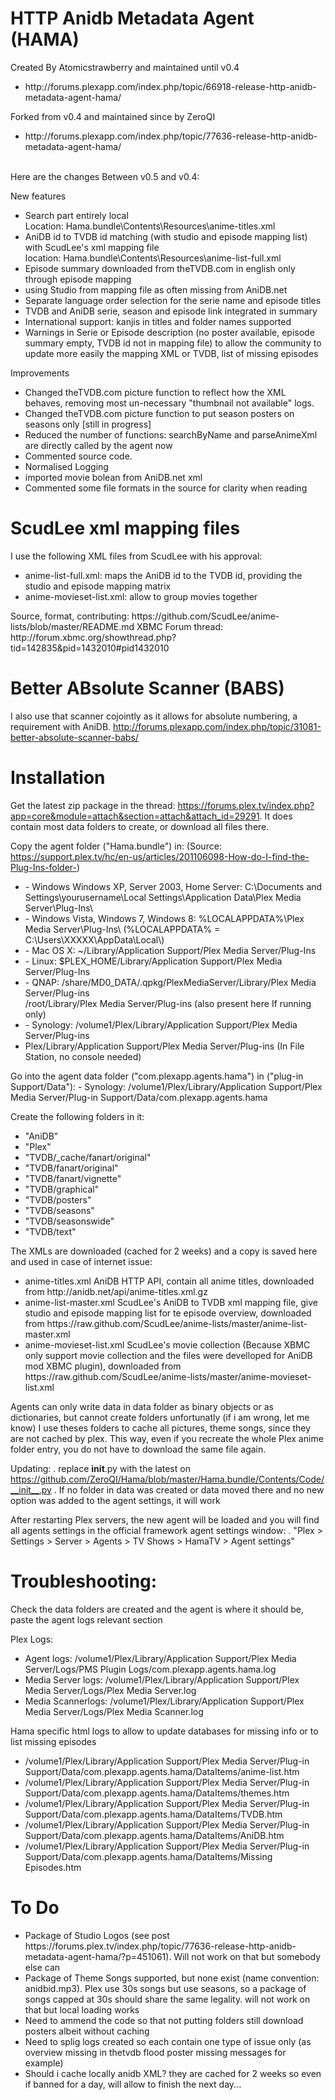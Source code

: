 HTTP Anidb Metadata Agent (HAMA)
================================
Created By Atomicstrawberry and maintained until v0.4 <br />
<UL>
 <LI>http://forums.plexapp.com/index.php/topic/66918-release-http-anidb-metadata-agent-hama/</LI>
</UL>
Forked from v0.4 and maintained since by ZeroQI <br />
<UL>
 <LI>http://forums.plexapp.com/index.php/topic/77636-release-http-anidb-metadata-agent-hama/</LI>
</UL>
 <br />
Here are the changes Between v0.5 and v0.4:<BR />

New features
<UL>
   <LI> Search part entirely local <BR />Location: Hama.bundle\Contents\Resources\anime-titles.xml
   <LI> AniDB id to TVDB id matching (with studio and episode mapping list) with ScudLee's xml mapping file <BR />location: Hama.bundle\Contents\Resources\anime-list-full.xml
   <LI> Episode summary downloaded from theTVDB.com in english only through episode mapping
   <LI> using Studio from mapping file as often missing from AniDB.net
   <LI> Separate language order selection for the serie name and episode titles
   <LI> TVDB and AniDB serie, season and episode link integrated in summary
   <LI> International support: kanjis in titles and folder names supported
   <LI> Warnings in Serie or Episode description (no poster available, episode summary empty, TVDB id not in mapping file) to allow the community to update more easily the mapping XML or TVDB, list of missing episodes
</UL>

Improvements
<UL>
   <LI> Changed theTVDB.com picture function to reflect how the XML behaves, removing most un-necessary "thumbnail not available" logs.
   <LI> Changed theTVDB.com picture function to put season posters on seasons only [still in progress]
   <LI> Reduced the number of functions: searchByName and parseAnimeXml are directly called by the agent now
   <LI> Commented source code.
   <LI> Normalised Logging
   <LI> imported movie bolean from AniDB.net xml
   <LI> Commented some file formats in the source for clarity when reading
</UL>

ScudLee xml mapping files
==========================
I use the following XML files from ScudLee with his approval:
<UL>
   <LI> anime-list-full.xml: maps the AniDB id to the TVDB id, providing the studio and episode mapping matrix</LI>
   <LI> anime-movieset-list.xml: allow to group movies together</LI>
</UL>
Source, format, contributing: https://github.com/ScudLee/anime-lists/blob/master/README.md
XBMC Forum thread: http://forum.xbmc.org/showthread.php?tid=142835&pid=1432010#pid1432010


Better ABsolute Scanner (BABS)
==============================
I also use that scanner cojointly as it allows for absolute numbering, a requirement with AniDB.
http://forums.plexapp.com/index.php/topic/31081-better-absolute-scanner-babs/

Installation
============

Get the latest zip package in the thread: https://forums.plex.tv/index.php?app=core&module=attach&section=attach&attach_id=29291. It does contain most data folders to create, or download all files there.


Copy the agent folder ("Hama.bundle") in: (Source: https://support.plex.tv/hc/en-us/articles/201106098-How-do-I-find-the-Plug-Ins-folder-)

<UL>
   <LI>      - Windows Windows XP, Server 2003, Home Server: C:\Documents and Settings\yourusername\Local Settings\Application Data\Plex Media Server\Plug-Ins\</LI>
   <LI>     - Windows Vista, Windows 7, Windows 8:          %LOCALAPPDATA%\Plex Media Server\Plug-Ins\ (%LOCALAPPDATA% = C:\Users\XXXXX\AppData\Local\)</LI>
   <LI>     - Mac OS X:                                     ~/Library/Application Support/Plex Media Server/Plug-Ins</LI>
   <LI>     - Linux:                                        $PLEX_HOME/Library/Application Support/Plex Media Server/Plug-Ins</LI>
   <LI>     - QNAP:                                         /share/MD0_DATA/.qpkg/PlexMediaServer/Library/Plex Media Server/Plug-ins</LI>
                                                     /root/Library/Plex Media Server/Plug-ins (also present here If running only)</LI>
   <LI>     - Synology:                                     /volume1/Plex/Library/Application Support/Plex Media Server/Plug-ins</LI>
   <LI>                                                     Plex/Library/Application Support/Plex Media Server/Plug-ins (In File Station, no console needed)</LI>
</UL>

Go into the agent data folder ("com.plexapp.agents.hama") in ("plug-in Support/Data"):
     - Synology:                                     /volume1/Plex/Library/Application Support/Plex Media Server/Plug-in Support/Data/com.plexapp.agents.hama

Create the following folders in it:
<UL>
   <LI> "AniDB"</LI>
   <LI> "Plex"</LI>
   <LI> "TVDB/_cache/fanart/original"</LI>
   <LI> "TVDB/fanart/original"</LI>
   <LI> "TVDB/fanart/vignette"</LI>
   <LI> "TVDB/graphical"</LI>
   <LI> "TVDB/posters"</LI>
   <LI> "TVDB/seasons"</LI>
   <LI> "TVDB/seasonswide"</LI>
   <LI> "TVDB/text"</LI>
</UL>
The XMLs are downloaded (cached for 2 weeks) and a copy is saved here and used in case of internet issue:
<UL>
   <LI> anime-titles.xml        AniDB HTTP API, contain all anime titles, downloaded from http://anidb.net/api/anime-titles.xml.gz</LI>
   <LI> anime-list-master.xml   ScudLee's AniDB to TVDB xml mapping file, give studio and episode mapping list for te episode overview, downloaded from https://raw.github.com/ScudLee/anime-lists/master/anime-list-master.xml</LI>
   <LI> anime-movieset-list.xml ScudLee's movie collection (Because XBMC only support movie collection and the files were develloped for AniDB mod XBMC plugin), downloaded from https://raw.github.com/ScudLee/anime-lists/master/anime-movieset-list.xml</LI>
</UL>

Agents can only write data in data folder as binary objects or as dictionaries, but cannot create folders unfortunatly (if i am wrong, let me know)
I use theses folders to cache all pictures, theme songs, since they are not cached by plex.
This way, even if you recreate the whole Plex anime folder entry, you do not have to download the same file again.

Updating:
   . replace __init__.py with the latest on https://github.com/ZeroQI/Hama/blob/master/Hama.bundle/Contents/Code/__init__.py
   . If no folder in data was created or data moved there and no new option was added to the agent settings, it will work

After restarting Plex servers, the new agent will be loaded and you will find all agents settings in the official framework agent settings window:
   . "Plex > Settings > Server > Agents > TV Shows > HamaTV > Agent settings"


Troubleshooting:
================

Check the data folders are created and the agent is where it should be, paste the agent logs relevant section

Plex Logs:
<UL>
   <LI> Agent logs:        /volume1/Plex/Library/Application Support/Plex Media Server/Logs/PMS Plugin Logs/com.plexapp.agents.hama.log</LI>
   <LI> Media Server logs: /volume1/Plex/Library/Application Support/Plex Media Server/Logs/Plex Media Server.log</LI>
   <LI> Media Scannerlogs: /volume1/Plex/Library/Application Support/Plex Media Server/Logs/Plex Media Scanner.log</LI>
</UL> 

Hama specific html logs to allow to update databases for missing info or to list missing episodes
<UL>
   <LI> /volume1/Plex/Library/Application Support/Plex Media Server/Plug-in Support/Data/com.plexapp.agents.hama/DataItems/anime-list.htm</LI>
   <LI> /volume1/Plex/Library/Application Support/Plex Media Server/Plug-in Support/Data/com.plexapp.agents.hama/DataItems/themes.htm</LI>
   <LI> /volume1/Plex/Library/Application Support/Plex Media Server/Plug-in Support/Data/com.plexapp.agents.hama/DataItems/TVDB.htm</LI>
   <LI> /volume1/Plex/Library/Application Support/Plex Media Server/Plug-in Support/Data/com.plexapp.agents.hama/DataItems/AniDB.htm</LI>
   <LI> /volume1/Plex/Library/Application Support/Plex Media Server/Plug-in Support/Data/com.plexapp.agents.hama/DataItems/Missing Episodes.htm
</UL>

To Do
=====
<UL>
   <LI> Package of Studio Logos (see post https://forums.plex.tv/index.php/topic/77636-release-http-anidb-metadata-agent-hama/?p=451061). Will not work on that but somebody else can</LI>
   <LI> Package of Theme Songs supported, but none exist (name convention: anidbid.mp3). Plex use 30s songs but use seasons, so a package of songs capped at 30s should share the same legality. will not work on that but local loading works</LI>
   <LI> Need to ammend the code so that not putting folders still download posters albeit without caching</LI>
   <LI> Need to splig logs created so each contain one type of issue only (as overview missing in thetvdb flood poster missing messages for example)</LI>
   <LI> Should i cache locally anidb XML? they are cached for 2 weeks so even if banned for a day, will allow to finish the next day...

